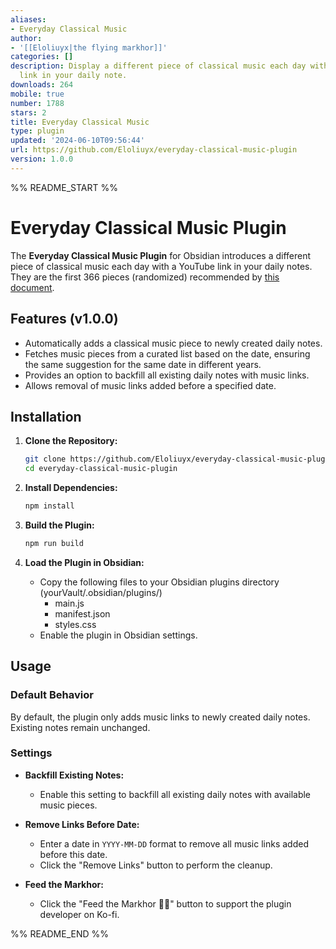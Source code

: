 ```yaml
---
aliases:
- Everyday Classical Music
author:
- '[[Eloliuyx|the flying markhor]]'
categories: []
description: Display a different piece of classical music each day with a YouTube
  link in your daily note.
downloads: 264
mobile: true
number: 1788
stars: 2
title: Everyday Classical Music
type: plugin
updated: '2024-06-10T09:56:44'
url: https://github.com/Eloliuyx/everyday-classical-music-plugin
version: 1.0.0
---
```


%% README_START %%

# Everyday Classical Music Plugin

The **Everyday Classical Music Plugin** for Obsidian introduces a different piece of classical music each day with a YouTube link in your daily notes. They are the first 366 pieces (randomized) recommended by [this document](https://docs.google.com/document/d/18t_9MHZTENbmYdezAAj4LRM0-Eak_MYO1HssZW2FX1U/edit).


## Features (v1.0.0)

- Automatically adds a classical music piece to newly created daily notes.
- Fetches music pieces from a curated list based on the date, ensuring the same suggestion for the same date in different years.
- Provides an option to backfill all existing daily notes with music links.
- Allows removal of music links added before a specified date.

## Installation

1. **Clone the Repository:**
    ```sh
    git clone https://github.com/Eloliuyx/everyday-classical-music-plugin.git
    cd everyday-classical-music-plugin
    ```

2. **Install Dependencies:**
    ```sh
    npm install
    ```

3. **Build the Plugin:**
    ```sh
    npm run build
    ```

4. **Load the Plugin in Obsidian:**
    - Copy the following files to your Obsidian plugins directory (yourVault/.obsidian/plugins/)
        - main.js
        - manifest.json
        - styles.css
    - Enable the plugin in Obsidian settings.

## Usage

### Default Behavior

By default, the plugin only adds music links to newly created daily notes. Existing notes remain unchanged.

### Settings

- **Backfill Existing Notes:**
  - Enable this setting to backfill all existing daily notes with available music pieces.

- **Remove Links Before Date:**
  - Enter a date in `YYYY-MM-DD` format to remove all music links added before this date.
  - Click the "Remove Links" button to perform the cleanup.

- **Feed the Markhor:**
  - Click the "Feed the Markhor 🦌🪽" button to support the plugin developer on Ko-fi.

%% README_END %%